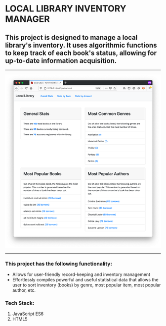 <!-- Heading --> 
# LOCAL LIBRARY INVENTORY MANAGER
## This project is designed to manage a local library's inventory. It uses algorithmic functions to keep track of each book's status, allowing for up-to-date information acquisition. 
<!-- Horizontal line --> 
___
![Library App Preview](/img/app-in-action.png?raw=true "App Display")
___
<!-- UL --> 
### This project has the following functionality: 
* Allows for user-friendly record-keeping and inventory management 
* Effortlessly compiles powerful and useful statistical data that allows the user to sort inventory (books) by genre, most popular item, most popular author, etc. 
<!-- OL --> 
### Tech Stack: 
1. JavaScript ES6 
1. HTML5 
